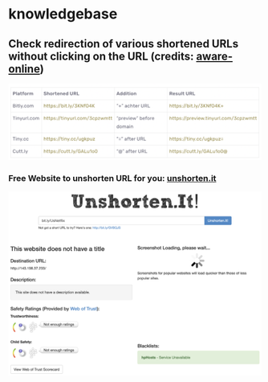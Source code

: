 # knowledgebase

## Check redirection of various shortened URLs without clicking on the URL (credits: [aware-online](https://www.aware-online.com/en/investigate-shortened-urls/))

<img src="https://github.com/reportsmishing/knowledgebase/blob/main/images/shortenedurls.png" width="600"/>

### Free Website to unshorten URL for you: [unshorten.it](https://unshorten.it)

<img src="https://github.com/reportsmishing/knowledgebase/blob/main/images/unshorten.png" width="600"/>
